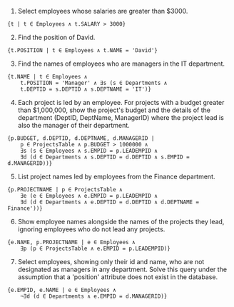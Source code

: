 1. Select employees whose salaries are greater than $3000.
```
{t | t ∈ Employees ∧ t.SALARY > 3000}
```


2. Find the position of David.
```
{t.POSITION | t ∈ Employees ∧ t.NAME = 'David'}
```


3. Find the names of employees who are managers in the IT department.
```
{t.NAME | t ∈ Employees ∧
	t.POSITION = 'Manager' ∧ ∃s (s ∈ Departments ∧
	t.DEPTID = s.DEPTID ∧ s.DEPTNAME = 'IT')}
```


4. Each project is led by an employee. For projects with a budget greater than $1,000,000, show the project's budget and the details of the department (DeptID, DeptName, ManagerID) where the project lead is also the manager of their department.
```
{p.BUDGET, d.DEPTID, d.DEPTNAME, d.MANAGERID |
	p ∈ ProjectsTable ∧ p.BUDGET > 1000000 ∧
	∃s (s ∈ Employees ∧ s.EMPID = p.LEADEMPID ∧
	∃d (d ∈ Departments ∧ s.DEPTID = d.DEPTID ∧ s.EMPID = d.MANAGERID))}
```


5. List project names led by employees from the Finance department.
```
{p.PROJECTNAME | p ∈ ProjectsTable ∧
	∃e (e ∈ Employees ∧ e.EMPID = p.LEADEMPID ∧
	∃d (d ∈ Departments ∧ e.DEPTID = d.DEPTID ∧ d.DEPTNAME = Finance'))}
```

6. Show employee names alongside the names of the projects they lead, ignoring employees who do not lead any projects.
```
{e.NAME, p.PROJECTNAME | e ∈ Employees ∧
	∃p (p ∈ ProjectsTable ∧ e.EMPID = p.LEADEMPID)}
```


7. Select employees, showing only their id and name, who are not designated as managers in any department. Solve this query under the assumption that a 'position' attribute does not exist in the database.
```
{e.EMPID, e.NAME | e ∈ Employees ∧ 
	¬∃d (d ∈ Departments ∧ e.EMPID = d.MANAGERID)}
```
